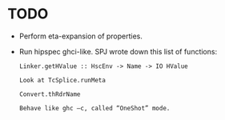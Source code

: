 TODO
====

  * Perform eta-expansion of properties.

  * Run hipspec ghci-like. SPJ wrote down this list of functions:

        Linker.getHValue :: HscEnv -> Name -> IO HValue

        Look at TcSplice.runMeta

        Convert.thRdrName

        Behave like ghc –c, called “OneShot” mode.

